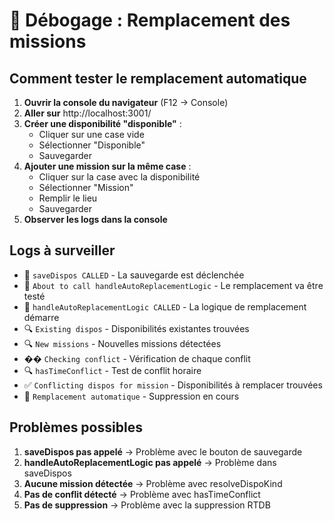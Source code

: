 # 🐛 Débogage : Remplacement des missions

## Comment tester le remplacement automatique

1. **Ouvrir la console du navigateur** (F12 -> Console)
2. **Aller sur** http://localhost:3001/
3. **Créer une disponibilité "disponible"** :
   - Cliquer sur une case vide
   - Sélectionner "Disponible" 
   - Sauvegarder
4. **Ajouter une mission sur la même case** :
   - Cliquer sur la case avec la disponibilité
   - Sélectionner "Mission"
   - Remplir le lieu
   - Sauvegarder
5. **Observer les logs dans la console**

## Logs à surveiller

- 🚀 `saveDispos CALLED` - La sauvegarde est déclenchée
- 🔧 `About to call handleAutoReplacementLogic` - Le remplacement va être testé  
- 🚀 `handleAutoReplacementLogic CALLED` - La logique de remplacement démarre
- 🔍 `Existing dispos` - Disponibilités existantes trouvées
- 🔍 `New missions` - Nouvelles missions détectées
- �� `Checking conflict` - Vérification de chaque conflit
- 🔍 `hasTimeConflict` - Test de conflit horaire
- ✅ `Conflicting dispos for mission` - Disponibilités à remplacer trouvées
- 🔄 `Remplacement automatique` - Suppression en cours

## Problèmes possibles

1. **saveDispos pas appelé** → Problème avec le bouton de sauvegarde
2. **handleAutoReplacementLogic pas appelé** → Problème dans saveDispos
3. **Aucune mission détectée** → Problème avec resolveDispoKind
4. **Pas de conflit détecté** → Problème avec hasTimeConflict
5. **Pas de suppression** → Problème avec la suppression RTDB
